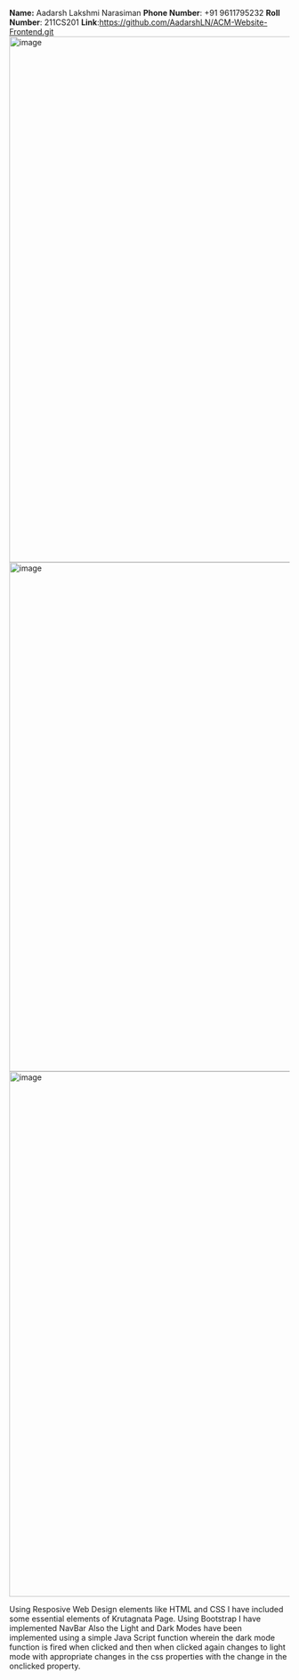 **Name:** Aadarsh Lakshmi Narasiman
**Phone Number**: +91 9611795232
**Roll Number**: 211CS201
**Link**:https://github.com/AadarshLN/ACM-Website-Frontend.git
<img width="945" alt="image" src="https://user-images.githubusercontent.com/93072754/208137156-44a580c3-8ce6-441b-823d-d9b053afb004.png">
<img width="915" alt="image" src="https://user-images.githubusercontent.com/93072754/208137233-410602c9-14fa-46ab-96dc-5178317a43aa.png">
<img width="944" alt="image" src="https://user-images.githubusercontent.com/93072754/208138719-5f7ba690-3ee8-4003-b73d-1824e3ca1f76.png">

Using Resposive Web Design elements like HTML and CSS I have included some essential elements of Krutagnata Page.
Using Bootstrap I have implemented NavBar
Also the Light and Dark Modes have been implemented using a simple Java Script function wherein the dark mode function is fired when clicked and then when clicked again changes to light mode with appropriate changes in the css properties with the change in the onclicked property.
